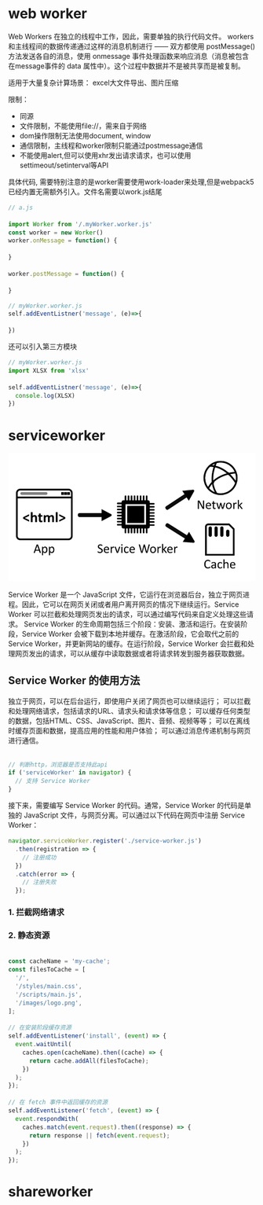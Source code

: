 # web worker

Web Workers 在独立的线程中工作，因此，需要单独的执行代码文件。
workers 和主线程间的数据传递通过这样的消息机制进行 —— 双方都使用 postMessage() 方法发送各自的消息，使用 onmessage 事件处理函数来响应消息（消息被包含在message事件的 data 属性中）。这个过程中数据并不是被共享而是被复制。

适用于大量复杂计算场景： excel大文件导出、图片压缩

限制：
- 同源
- 文件限制，不能使用file://，需来自于网络
- dom操作限制无法使用document, window
- 通信限制，主线程和worker限制只能通过postmessage通信
- 不能使用alert,但可以使用xhr发出请求请求，也可以使用settimeout/setinterval等API

具体代码, 需要特别注意的是worker需要使用work-loader来处理,但是webpack5已经内置无需额外引入。文件名需要以work.js结尾

```javascript
// a.js

import Worker from '/.myWorker.worker.js'
const worker = new Worker()
worker.onMessage = function() {
  
}

worker.postMessage = function() {

}

```


```javascript
// myWorker.worker.js
self.addEventListner('message', (e)=>{

})

```

还可以引入第三方模块


```javascript
// myWorker.worker.js
import XLSX from 'xlsx'

self.addEventListner('message', (e)=>{
  console.log(XLSX)
})

```


# serviceworker

![](./img/1.png)

Service Worker 是一个 JavaScript 文件，它运行在浏览器后台，独立于网页进程。因此，它可以在网页关闭或者用户离开网页的情况下继续运行。Service Worker 可以拦截和处理网页发出的请求，可以通过编写代码来自定义处理这些请求。
Service Worker 的生命周期包括三个阶段：安装、激活和运行。在安装阶段，Service Worker 会被下载到本地并缓存。在激活阶段，它会取代之前的 Service Worker，并更新网站的缓存。在运行阶段，Service Worker 会拦截和处理网页发出的请求，可以从缓存中读取数据或者将请求转发到服务器获取数据。


## Service Worker 的使用方法

独立于网页，可以在后台运行，即使用户关闭了网页也可以继续运行；
可以拦截和处理网络请求，包括请求的URL、请求头和请求体等信息；
可以缓存任何类型的数据，包括HTML、CSS、JavaScript、图片、音频、视频等等；
可以在离线时缓存页面和数据，提高应用的性能和用户体验；
可以通过消息传递机制与网页进行通信。

```javascript

// 判断http，浏览器是否支持此api 
if ('serviceWorker' in navigator) {
  // 支持 Service Worker
}

```

接下来，需要编写 Service Worker 的代码。通常，Service Worker 的代码是单独的 JavaScript 文件，与网页分离。可以通过以下代码在网页中注册 Service Worker：

```javascript
navigator.serviceWorker.register('./service-worker.js')
  .then(registration => {
    // 注册成功
  })
  .catch(error => {
    // 注册失败
  });

```
### 1. 拦截网络请求



### 2. 静态资源


```javascript

const cacheName = 'my-cache';
const filesToCache = [
  '/',
  '/styles/main.css',
  '/scripts/main.js',
  '/images/logo.png',
];

// 在安装阶段缓存资源
self.addEventListener('install', (event) => {
  event.waitUntil(
    caches.open(cacheName).then((cache) => {
      return cache.addAll(filesToCache);
    })
  );
});

// 在 fetch 事件中返回缓存的资源
self.addEventListener('fetch', (event) => {
  event.respondWith(
    caches.match(event.request).then((response) => {
      return response || fetch(event.request);
    })
  );
});


```





# shareworker